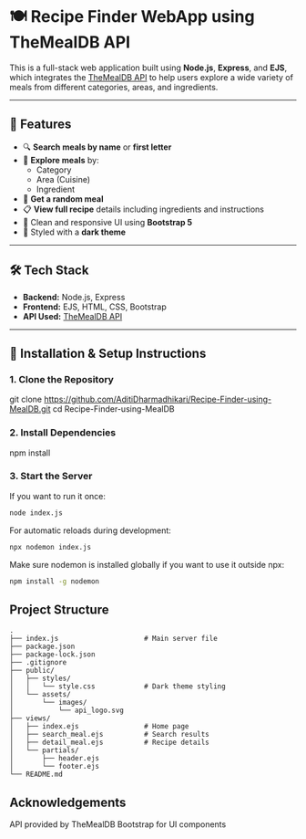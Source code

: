 # 🍽️ Recipe Finder WebApp using TheMealDB API

This is a full-stack web application built using **Node.js**, **Express**, and **EJS**, which integrates the [TheMealDB API](https://www.themealdb.com/api.php) to help users explore a wide variety of meals from different categories, areas, and ingredients.

---

## 🌟 Features

- 🔍 **Search meals by name** or **first letter**
- 📂 **Explore meals** by:
  - Category
  - Area (Cuisine)
  - Ingredient
- 🎲 **Get a random meal**
- 📋 **View full recipe** details including ingredients and instructions
- 🧭 Clean and responsive UI using **Bootstrap 5**
- 🌙 Styled with a **dark theme**

---

## 🛠️ Tech Stack

- **Backend:** Node.js, Express
- **Frontend:** EJS, HTML, CSS, Bootstrap
- **API Used:** [TheMealDB API](https://www.themealdb.com/api.php)

---

## 🚀 Installation & Setup Instructions

### 1. Clone the Repository

git clone https://github.com/AditiDharmadhikari/Recipe-Finder-using-MealDB.git
cd Recipe-Finder-using-MealDB

### 2. Install Dependencies
npm install

### 3. Start the Server
If you want to run it once:
```bash
node index.js
```

For automatic reloads during development:
``` bash
npx nodemon index.js
```
Make sure nodemon is installed globally if you want to use it outside npx:
``` bash
npm install -g nodemon
```
## Project Structure 
```text
.
├── index.js                     # Main server file
├── package.json
├── package-lock.json
├── .gitignore
├── public/
│   ├── styles/
│   │   └── style.css            # Dark theme styling
│   └── assets/
│       └── images/
│           └── api_logo.svg
├── views/
│   ├── index.ejs                # Home page
│   ├── search_meal.ejs          # Search results
│   ├── detail_meal.ejs          # Recipe details
│   └── partials/
│       ├── header.ejs
│       └── footer.ejs
└── README.md
```
## Acknowledgements
API provided by TheMealDB
Bootstrap for UI components
